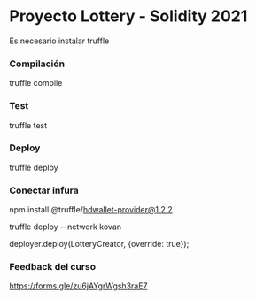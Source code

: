 # Proyecto Lottery - Solidity 2021

Es necesario instalar truffle

### Compilación

truffle compile

### Test

truffle test

### Deploy

truffle deploy

### Conectar infura

npm install @truffle/hdwallet-provider@1.2.2

truffle deploy --network kovan

deployer.deploy(LotteryCreator, {override: true});

### Feedback del curso
https://forms.gle/zu6jAYgrWgsh3raE7